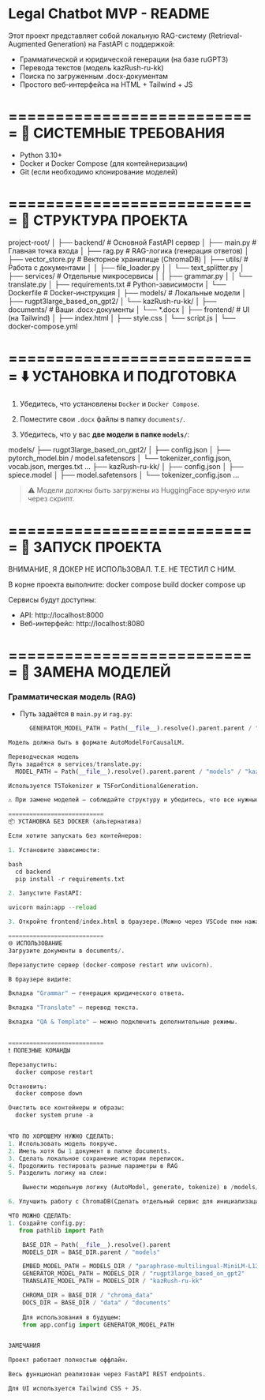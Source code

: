 # Legal Chatbot MVP - README

Этот проект представляет собой локальную RAG-систему (Retrieval-Augmented Generation) на FastAPI с поддержкой:

- Грамматической и юридической генерации (на базе ruGPT3)
- Перевода текстов (модель kazRush-ru-kk)
- Поиска по загруженным .docx-документам
- Простого веб-интерфейса на HTML + Tailwind + JS

===========================
🔧 СИСТЕМНЫЕ ТРЕБОВАНИЯ
===========================

- Python 3.10+
- Docker и Docker Compose (для контейнеризации)
- Git (если необходимо клонирование моделей)

===========================
📁 СТРУКТУРА ПРОЕКТА
===========================

project-root/
│
├── backend/ # Основной FastAPI сервер
│ ├── main.py # Главная точка входа
│ ├── rag.py # RAG-логика (генерация ответов)
│ ├── vector_store.py # Векторное хранилище (ChromaDB)
│ ├── utils/ # Работа с документами
│ │ ├── file_loader.py
│ │ └── text_splitter.py
│ ├── services/ # Отдельные микросервисы
│ │ ├── grammar.py
│ │ └── translate.py
│ ├── requirements.txt # Python-зависимости
│ └── Dockerfile # Docker-инструкция
│
├── models/ # Локальные модели
│ ├── rugpt3large_based_on_gpt2/
│ └── kazRush-ru-kk/
│
├── documents/ # Ваши .docx-документы
│ └── *.docx
│
├── frontend/ # UI (на Tailwind)
│ ├── index.html
│ ├── style.css
│ └── script.js
│
└── docker-compose.yml

===========================
⬇️ УСТАНОВКА И ПОДГОТОВКА
===========================

1. Убедитесь, что установлены `Docker` и `Docker Compose`.

2. Поместите свои `.docx` файлы в папку `documents/`.

3. Убедитесь, что у вас **две модели в папке `models/`**:

models/
├── rugpt3large_based_on_gpt2/
│ ├── config.json
│ ├── pytorch_model.bin / model.safetensors
│ └── tokenizer_config.json, vocab.json, merges.txt ...
├── kazRush-ru-kk/
│ ├── config.json
│ ├── spiece.model
│ ├── model.safetensors
│ └── tokenizer_config.json ...


> ⚠️ Модели должны быть загружены из HuggingFace вручную или через скрипт.

===========================
🚀 ЗАПУСК ПРОЕКТА
===========================

ВНИМАНИЕ, Я ДОКЕР НЕ ИСПОЛЬЗОВАЛ. Т.Е. НЕ ТЕСТИЛ С НИМ.

В корне проекта выполните:
docker compose build
docker compose up

Сервисы будут доступны:
- API: http://localhost:8000
- Веб-интерфейс: http://localhost:8080

===========================
🧠 ЗАМЕНА МОДЕЛЕЙ
===========================

### Грамматическая модель (RAG)
- Путь задаётся в `main.py` и `rag.py`:
```python
      GENERATOR_MODEL_PATH = Path(__file__).resolve().parent.parent / "models" / "rugpt3large_based_on_gpt2"

Модель должна быть в формате AutoModelForCausalLM.

Переводческая модель
Путь задаётся в services/translate.py:
  MODEL_PATH = Path(__file__).resolve().parent.parent / "models" / "kazRush-ru-kk"

Используется T5Tokenizer и T5ForConditionalGeneration.

⚠️ При замене моделей — соблюдайте структуру и убедитесь, что все нужные файлы (config.json, tokenizer.json, model.safetensors и т.д.) присутствуют. А также, что используется соответствующий токенизатор.

===========================
📦 УСТАНОВКА БЕЗ DOCKER (альтернатива)

Если хотите запускать без контейнеров:

1. Установите зависимости:

bash
  cd backend
  pip install -r requirements.txt

2. Запустите FastAPI:

uvicorn main:app --reload

3. Откройте frontend/index.html в браузере.(Можно через VSCode пкм нажать на index.html и run with live server)

===========================
🌐 ИСПОЛЬЗОВАНИЕ
Загрузите документы в documents/.

Перезапустите сервер (docker-compose restart или uvicorn).

В браузере видите:

Вкладка "Grammar" — генерация юридического ответа.

Вкладка "Translate" — перевод текста.

Вкладка "QA & Template" — можно подключить дополнительные режимы.


===========================
❗ ПОЛЕЗНЫЕ КОМАНДЫ

Перезапустить:
  docker compose restart

Остановить:
  docker compose down

Очистить все контейнеры и образы:
  docker system prune -a


ЧТО ПО ХОРОШЕМУ НУЖНО СДЕЛАТЬ:
1. Использовать модель покруче.
2. Иметь хотя бы 1 документ в папке documents.
3. Сделать локальное сохранение истории переписок.
4. Продолжить тестировать разные параметры в RAG
5. Разделить логику на слои:

    Вынести модельную логику (AutoModel, generate, tokenize) в /models/ вместо смешивания с маршрутом (@router.post).

6. Улучшить работу с ChromaDB(Сделать отдельный сервис для инициализации коллекции, Кэшировать embeddings)

ЧТО МОЖНО СДЕЛАТЬ:
1. Создайте config.py:
   from pathlib import Path

    BASE_DIR = Path(__file__).resolve().parent
    MODELS_DIR = BASE_DIR.parent / "models"

    EMBED_MODEL_PATH = MODELS_DIR / "paraphrase-multilingual-MiniLM-L12-v2"
    GENERATOR_MODEL_PATH = MODELS_DIR / "rugpt3large_based_on_gpt2"
    TRANSLATE_MODEL_PATH = MODELS_DIR / "kazRush-ru-kk"

    CHROMA_DIR = BASE_DIR / "chroma_data"
    DOCS_DIR = BASE_DIR / "data" / "documents"
    
    Для использования в будущем:
    from app.config import GENERATOR_MODEL_PATH


ЗАМЕЧАНИЯ

Проект работает полностью оффлайн.

Весь функционал реализован через FastAPI REST endpoints.

Для UI используется Tailwind CSS + JS.